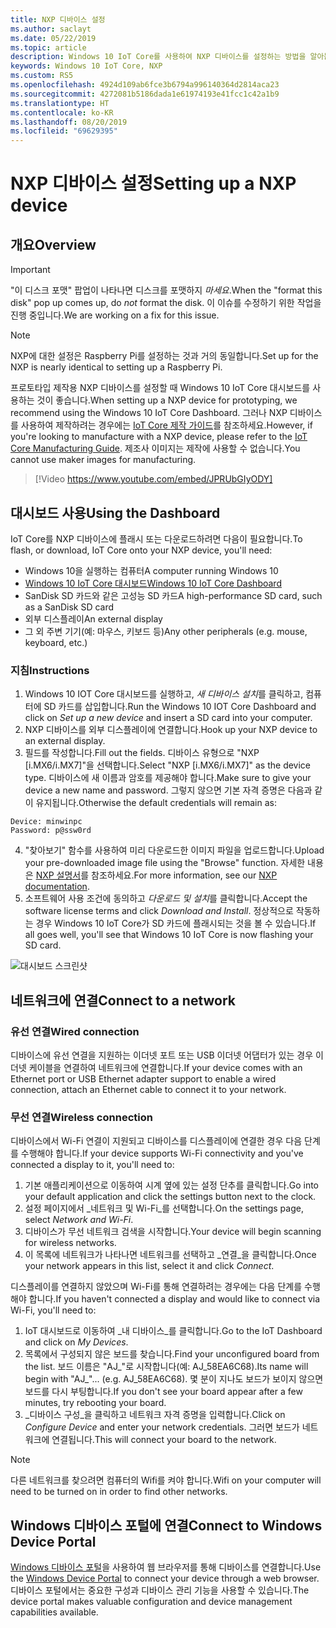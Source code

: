 ```yaml
---
title: NXP 디바이스 설정
ms.author: saclayt
ms.date: 05/22/2019
ms.topic: article
description: Windows 10 IoT Core를 사용하여 NXP 디바이스를 설정하는 방법을 알아봅니다.
keywords: Windows 10 IoT Core, NXP
ms.custom: RS5
ms.openlocfilehash: 4924d109ab6fce3b6794a996140364d2814aca23
ms.sourcegitcommit: 4272081b5186dada1e61974193e41fcc1c42a1b9
ms.translationtype: HT
ms.contentlocale: ko-KR
ms.lasthandoff: 08/20/2019
ms.locfileid: "69629395"
---
```

# <a name="setting-up-a-nxp-device"></a><span data-ttu-id="3e086-104">NXP 디바이스 설정</span><span class="sxs-lookup"><span data-stu-id="3e086-104">Setting up a NXP device</span></span>

## <a name="overview"></a><span data-ttu-id="3e086-105">개요</span><span class="sxs-lookup"><span data-stu-id="3e086-105">Overview</span></span>

> [!IMPORTANT]
> <span data-ttu-id="3e086-106">"이 디스크 포맷" 팝업이 나타나면 디스크를 포맷하지 _마세요_.</span><span class="sxs-lookup"><span data-stu-id="3e086-106">When the "format this disk" pop up comes up, do _not_ format the disk.</span></span> <span data-ttu-id="3e086-107">이 이슈를 수정하기 위한 작업을 진행 중입니다.</span><span class="sxs-lookup"><span data-stu-id="3e086-107">We are working on a fix for this issue.</span></span>

> [!NOTE]
> <span data-ttu-id="3e086-108">NXP에 대한 설정은 Raspberry Pi를 설정하는 것과 거의 동일합니다.</span><span class="sxs-lookup"><span data-stu-id="3e086-108">Set up for the NXP is nearly identical to setting up a Raspberry Pi.</span></span>

<span data-ttu-id="3e086-109">프로토타입 제작용 NXP 디바이스를 설정할 때 Windows 10 IoT Core 대시보드를 사용하는 것이 좋습니다.</span><span class="sxs-lookup"><span data-stu-id="3e086-109">When setting up a NXP device for prototyping, we recommend using the Windows 10 IoT Core Dashboard.</span></span> <span data-ttu-id="3e086-110">그러나 NXP 디바이스를 사용하여 제작하려는 경우에는 [IoT Core 제작 가이드](https://docs.microsoft.com/en-us/windows-hardware/manufacture/iot/iot-core-manufacturing-guide)를 참조하세요.</span><span class="sxs-lookup"><span data-stu-id="3e086-110">However, if you're looking to manufacture with a NXP device, please refer to the [IoT Core Manufacturing Guide](https://docs.microsoft.com/en-us/windows-hardware/manufacture/iot/iot-core-manufacturing-guide).</span></span> <span data-ttu-id="3e086-111">제조사 이미지는 제작에 사용할 수 없습니다.</span><span class="sxs-lookup"><span data-stu-id="3e086-111">You cannot use maker images for manufacturing.</span></span>
<br>
> [!Video https://www.youtube.com/embed/JPRUbGIyODY]

## <a name="using-the-dashboard"></a><span data-ttu-id="3e086-112">대시보드 사용</span><span class="sxs-lookup"><span data-stu-id="3e086-112">Using the Dashboard</span></span>

<span data-ttu-id="3e086-113">IoT Core를 NXP 디바이스에 플래시 또는 다운로드하려면 다음이 필요합니다.</span><span class="sxs-lookup"><span data-stu-id="3e086-113">To flash, or download, IoT Core onto your NXP device, you'll need:</span></span>
* <span data-ttu-id="3e086-114">Windows 10을 실행하는 컴퓨터</span><span class="sxs-lookup"><span data-stu-id="3e086-114">A computer running Windows 10</span></span> 
* [<span data-ttu-id="3e086-115">Windows 10 IoT Core 대시보드</span><span class="sxs-lookup"><span data-stu-id="3e086-115">Windows 10 IoT Core Dashboard</span></span>](https://docs.microsoft.com/windows/iot-core/downloads)
* <span data-ttu-id="3e086-116">SanDisk SD 카드와 같은 고성능 SD 카드</span><span class="sxs-lookup"><span data-stu-id="3e086-116">A high-performance SD card, such as a SanDisk SD card</span></span>
* <span data-ttu-id="3e086-117">외부 디스플레이</span><span class="sxs-lookup"><span data-stu-id="3e086-117">An external display</span></span>
* <span data-ttu-id="3e086-118">그 외 주변 기기(예: 마우스, 키보드 등)</span><span class="sxs-lookup"><span data-stu-id="3e086-118">Any other peripherals (e.g. mouse, keyboard, etc.)</span></span>

### <a name="instructions"></a><span data-ttu-id="3e086-119">지침</span><span class="sxs-lookup"><span data-stu-id="3e086-119">Instructions</span></span>

1. <span data-ttu-id="3e086-120">Windows 10 IOT Core 대시보드를 실행하고, *새 디바이스 설치*를 클릭하고, 컴퓨터에 SD 카드를 삽입합니다.</span><span class="sxs-lookup"><span data-stu-id="3e086-120">Run the Windows 10 IOT Core Dashboard and click on *Set up a new device* and insert a SD card into your computer.</span></span>
2. <span data-ttu-id="3e086-121">NXP 디바이스를 외부 디스플레이에 연결합니다.</span><span class="sxs-lookup"><span data-stu-id="3e086-121">Hook up your NXP device to an external display.</span></span>
3. <span data-ttu-id="3e086-122">필드를 작성합니다.</span><span class="sxs-lookup"><span data-stu-id="3e086-122">Fill out the fields.</span></span> <span data-ttu-id="3e086-123">디바이스 유형으로 "NXP [i.MX6/i.MX7]"을 선택합니다.</span><span class="sxs-lookup"><span data-stu-id="3e086-123">Select "NXP [i.MX6/i.MX7]" as the device type.</span></span> <span data-ttu-id="3e086-124">디바이스에 새 이름과 암호를 제공해야 합니다.</span><span class="sxs-lookup"><span data-stu-id="3e086-124">Make sure to give your device a new name and password.</span></span> <span data-ttu-id="3e086-125">그렇지 않으면 기본 자격 증명은 다음과 같이 유지됩니다.</span><span class="sxs-lookup"><span data-stu-id="3e086-125">Otherwise the default credentials will remain as:</span></span>

```
Device: minwinpc
Password: p@ssw0rd
```

4. <span data-ttu-id="3e086-126">"찾아보기" 함수를 사용하여 미리 다운로드한 이미지 파일을 업로드합니다.</span><span class="sxs-lookup"><span data-stu-id="3e086-126">Upload your pre-downloaded image file using the "Browse" function.</span></span> <span data-ttu-id="3e086-127">자세한 내용은 [NXP 설명서](https://docs.microsoft.com/en-us/windows/iot-core/learn-about-hardware/iotnxp)를 참조하세요.</span><span class="sxs-lookup"><span data-stu-id="3e086-127">For more information, see our [NXP documentation](https://docs.microsoft.com/en-us/windows/iot-core/learn-about-hardware/iotnxp).</span></span>
5. <span data-ttu-id="3e086-128">소프트웨어 사용 조건에 동의하고 *다운로드 및 설치*를 클릭합니다.</span><span class="sxs-lookup"><span data-stu-id="3e086-128">Accept the software license terms and click *Download and Install*.</span></span> <span data-ttu-id="3e086-129">정상적으로 작동하는 경우 Windows 10 IoT Core가 SD 카드에 플래시되는 것을 볼 수 있습니다.</span><span class="sxs-lookup"><span data-stu-id="3e086-129">If all goes well, you'll see that Windows 10 IoT Core is now flashing your SD card.</span></span>

![대시보드 스크린샷](../media/DeviceSetup/Dashboard-Screenshot.jpg)


## <a name="connect-to-a-network"></a><span data-ttu-id="3e086-131">네트워크에 연결</span><span class="sxs-lookup"><span data-stu-id="3e086-131">Connect to a network</span></span>
### <a name="wired-connection"></a><span data-ttu-id="3e086-132">유선 연결</span><span class="sxs-lookup"><span data-stu-id="3e086-132">Wired connection</span></span>
<span data-ttu-id="3e086-133">디바이스에 유선 연결을 지원하는 이더넷 포트 또는 USB 이더넷 어댑터가 있는 경우 이더넷 케이블을 연결하여 네트워크에 연결합니다.</span><span class="sxs-lookup"><span data-stu-id="3e086-133">If your device comes with an Ethernet port or USB Ethernet adapter support to enable a wired connection, attach an Ethernet cable to connect it to your network.</span></span>

### <a name="wireless-connection"></a><span data-ttu-id="3e086-134">무선 연결</span><span class="sxs-lookup"><span data-stu-id="3e086-134">Wireless connection</span></span>
<span data-ttu-id="3e086-135">디바이스에서 Wi-Fi 연결이 지원되고 디바이스를 디스플레이에 연결한 경우 다음 단계를 수행해야 합니다.</span><span class="sxs-lookup"><span data-stu-id="3e086-135">If your device supports Wi-Fi connectivity and you've connected a display to it, you'll need to:</span></span>

1. <span data-ttu-id="3e086-136">기본 애플리케이션으로 이동하여 시계 옆에 있는 설정 단추를 클릭합니다.</span><span class="sxs-lookup"><span data-stu-id="3e086-136">Go into your default application and click the settings button next to the clock.</span></span>
2. <span data-ttu-id="3e086-137">설정 페이지에서 _네트워크 및 Wi-Fi_를 선택합니다.</span><span class="sxs-lookup"><span data-stu-id="3e086-137">On the settings page, select _Network and Wi-Fi_.</span></span>
3. <span data-ttu-id="3e086-138">디바이스가 무선 네트워크 검색을 시작합니다.</span><span class="sxs-lookup"><span data-stu-id="3e086-138">Your device will begin scanning for wireless networks.</span></span>
4. <span data-ttu-id="3e086-139">이 목록에 네트워크가 나타나면 네트워크를 선택하고 _연결_을 클릭합니다.</span><span class="sxs-lookup"><span data-stu-id="3e086-139">Once your network appears in this list, select it and click _Connect_.</span></span>

<span data-ttu-id="3e086-140">디스플레이를 연결하지 않았으며 Wi-Fi를 통해 연결하려는 경우에는 다음 단계를 수행해야 합니다.</span><span class="sxs-lookup"><span data-stu-id="3e086-140">If you haven't connected a display and would like to connect via Wi-Fi, you'll need to:</span></span>

1. <span data-ttu-id="3e086-141">IoT 대시보드로 이동하여 _내 디바이스_를 클릭합니다.</span><span class="sxs-lookup"><span data-stu-id="3e086-141">Go to the IoT Dashboard and click on _My Devices_.</span></span>
2. <span data-ttu-id="3e086-142">목록에서 구성되지 않은 보드를 찾습니다.</span><span class="sxs-lookup"><span data-stu-id="3e086-142">Find your unconfigured board from the list.</span></span> <span data-ttu-id="3e086-143">보드 이름은 "AJ_"로 시작합니다(예: AJ_58EA6C68).</span><span class="sxs-lookup"><span data-stu-id="3e086-143">Its name will begin with "AJ_"... (e.g. AJ_58EA6C68).</span></span> <span data-ttu-id="3e086-144">몇 분이 지나도 보드가 보이지 않으면 보드를 다시 부팅합니다.</span><span class="sxs-lookup"><span data-stu-id="3e086-144">If you don't see your board appear after a few minutes, try rebooting your board.</span></span>
3. <span data-ttu-id="3e086-145">_디바이스 구성_을 클릭하고 네트워크 자격 증명을 입력합니다.</span><span class="sxs-lookup"><span data-stu-id="3e086-145">Click on _Configure Device_ and enter your network credentials.</span></span> <span data-ttu-id="3e086-146">그러면 보드가 네트워크에 연결됩니다.</span><span class="sxs-lookup"><span data-stu-id="3e086-146">This will connect your board to the network.</span></span>

> [!NOTE]
> <span data-ttu-id="3e086-147">다른 네트워크를 찾으려면 컴퓨터의 Wifi를 켜야 합니다.</span><span class="sxs-lookup"><span data-stu-id="3e086-147">Wifi on your computer will need to be turned on in order to find other networks.</span></span>

## <a name="connect-to-windows-device-portal"></a><span data-ttu-id="3e086-148">Windows 디바이스 포털에 연결</span><span class="sxs-lookup"><span data-stu-id="3e086-148">Connect to Windows Device Portal</span></span>

<span data-ttu-id="3e086-149">[Windows 디바이스 포털](../manage-your-device/DevicePortal.md)을 사용하여 웹 브라우저를 통해 디바이스를 연결합니다.</span><span class="sxs-lookup"><span data-stu-id="3e086-149">Use the [Windows Device Portal](../manage-your-device/DevicePortal.md) to connect your device through a web browser.</span></span> <span data-ttu-id="3e086-150">디바이스 포털에서는 중요한 구성과 디바이스 관리 기능을 사용할 수 있습니다.</span><span class="sxs-lookup"><span data-stu-id="3e086-150">The device portal makes valuable configuration and device management capabilities available.</span></span> 

